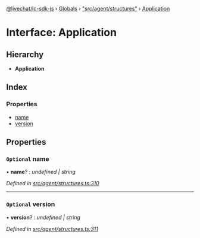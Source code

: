 [@livechat/lc-sdk-js](../README.md) › [Globals](../globals.md) › ["src/agent/structures"](../modules/_src_agent_structures_.md) › [Application](_src_agent_structures_.application.md)

# Interface: Application

## Hierarchy

* **Application**

## Index

### Properties

* [name](_src_agent_structures_.application.md#optional-name)
* [version](_src_agent_structures_.application.md#optional-version)

## Properties

### `Optional` name

• **name**? : *undefined | string*

*Defined in [src/agent/structures.ts:310](https://github.com/livechat/lc-sdk-js/blob/efba8ac/src/agent/structures.ts#L310)*

___

### `Optional` version

• **version**? : *undefined | string*

*Defined in [src/agent/structures.ts:311](https://github.com/livechat/lc-sdk-js/blob/efba8ac/src/agent/structures.ts#L311)*
